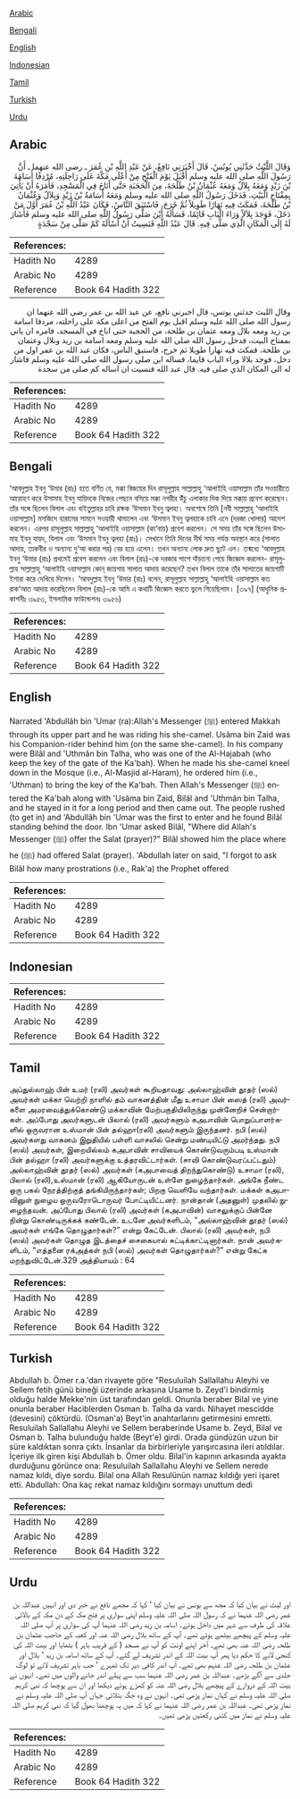 [Arabic](#arabic)

[Bengali](#bengali)

[English](#english)

[Indonesian](#indonesian)

[Tamil](#tamil)

[Turkish](#turkish)

[Urdu](#urdu)

## Arabic


<div dir="rtl" lang="ar" style={{fontSize:'larger',backgroundColor:'#f8f9fa',padding:20}}>
وَقَالَ اللَّيْثُ حَدَّثَنِي يُونُسُ، قَالَ أَخْبَرَنِي نَافِعٌ، عَنْ عَبْدِ اللَّهِ بْنِ عُمَرَ ـ رضى الله عنهما ـ أَنَّ رَسُولَ اللَّهِ صلى الله عليه وسلم أَقْبَلَ يَوْمَ الْفَتْحِ مِنْ أَعْلَى مَكَّةَ عَلَى رَاحِلَتِهِ، مُرْدِفًا أُسَامَةَ بْنَ زَيْدٍ وَمَعَهُ بِلاَلٌ وَمَعَهُ عُثْمَانُ بْنُ طَلْحَةَ، مِنَ الْحَجَبَةِ حَتَّى أَنَاخَ فِي الْمَسْجِدِ، فَأَمَرَهُ أَنْ يَأْتِيَ بِمِفْتَاحِ الْبَيْتِ، فَدَخَلَ رَسُولُ اللَّهِ صلى الله عليه وسلم وَمَعَهُ أُسَامَةُ بْنُ زَيْدٍ وَبِلاَلٌ وَعُثْمَانُ بْنُ طَلْحَةَ، فَمَكَثَ فِيهِ نَهَارًا طَوِيلاً ثُمَّ خَرَجَ، فَاسْتَبَقَ النَّاسُ، فَكَانَ عَبْدُ اللَّهِ بْنُ عُمَرَ أَوَّلَ مَنْ دَخَلَ، فَوَجَدَ بِلاَلاً وَرَاءَ الْبَابِ قَائِمًا، فَسَأَلَهُ أَيْنَ صَلَّى رَسُولُ اللَّهِ صلى الله عليه وسلم فَأَشَارَ لَهُ إِلَى الْمَكَانِ الَّذِي صَلَّى فِيهِ‏.‏ قَالَ عَبْدُ اللَّهِ فَنَسِيتُ أَنْ أَسْأَلَهُ كَمْ صَلَّى مِنْ سَجْدَةٍ
</div>
<div style={{backgroundColor:'#f8f9fa',padding:20, marginBottom: 10}}><table> <thead> <tr> <th>References:</th> <th></th> </tr> </thead> <tbody><tr><td>Hadith No</td><td>4289</td></tr><tr><td>Arabic No</td><td>4289</td></tr><tr><td>Reference</td><td>Book 64 Hadith 322</td></tr></tbody></table></div>


<div dir="rtl" lang="ar" style={{fontSize:'larger',backgroundColor:'#f8f9fa',padding:20}}>
وقال الليث حدثني يونس، قال اخبرني نافع، عن عبد الله بن عمر رضى الله عنهما ان رسول الله صلى الله عليه وسلم اقبل يوم الفتح من اعلى مكة على راحلته، مردفا اسامة بن زيد ومعه بلال ومعه عثمان بن طلحة، من الحجبة حتى اناخ في المسجد، فامره ان ياتي بمفتاح البيت، فدخل رسول الله صلى الله عليه وسلم ومعه اسامة بن زيد وبلال وعثمان بن طلحة، فمكث فيه نهارا طويلا ثم خرج، فاستبق الناس، فكان عبد الله بن عمر اول من دخل، فوجد بلالا وراء الباب قايما، فساله اين صلى رسول الله صلى الله عليه وسلم فاشار له الى المكان الذي صلى فيه. قال عبد الله فنسيت ان اساله كم صلى من سجدة
</div>
<div style={{backgroundColor:'#f8f9fa',padding:20, marginBottom: 10}}><table> <thead> <tr> <th>References:</th> <th></th> </tr> </thead> <tbody><tr><td>Hadith No</td><td>4289</td></tr><tr><td>Arabic No</td><td>4289</td></tr><tr><td>Reference</td><td>Book 64 Hadith 322</td></tr></tbody></table></div>

## Bengali


<div dir="ltr" lang="bn" style={{fontSize:'larger',backgroundColor:'#f8f9fa',padding:20}}>
‘আবদুল্লাহ ইবনু ‘উমার (রাঃ) হতে বর্ণিত যে, মক্কা বিজয়ের দিন রাসূলুল্লাহ সাল্লাল্লাহু ‘আলাইহি ওয়াসাল্লাম তাঁর সওয়ারীতে আরোহণ করে উসামাহ ইবনু যায়িদকে নিজের পেছনে বসিয়ে মক্কা নগরীর উঁচু এলাকার দিক দিয়ে মক্কা্য় প্রবেশ করেছেন। তাঁর সঙ্গে ছিলেন বিলাল এবং বাইতুল্লাহর চাবি রক্ষক ‘উসমান ইবনু ত্বলহা। অবশেষে তিনি [নবী সাল্লাল্লাহু ‘আলাইহি ওয়াসাল্লাম] মসজিদে হারামের সামনে সওয়ারী থামালেন এবং ‘উসমান ইবনু ত্বলহাকে চাবি এনে (দরজা খোলার) আদেশ করলেন। এরপর রাসূলুল্লাহ সাল্লাল্লাহু ‘আলাইহি ওয়াসাল্লাম (কা‘বায়) প্রবেশ করলেন। সে সময় তাঁর সঙ্গে ছিলেন উসামাহ ইবনু যায়দ, বিলাল এবং ‘উসমান ইবনু ত্বলহা (রাঃ)। সেখানে তিনি দিনের দীর্ঘ সময় পর্যন্ত অবস্থান করে (সালাত আদায়, তাকবীর ও অন্যান্য দু‘আ করার পর) বের হয়ে এলেন। তখন অন্যান্য লোক দ্রুত ছুটে এল। তন্মধ্যে ‘আবদুল্লাহ ইবনু ‘উমার (রাঃ) প্রথমেই প্রবেশ করলেন এবং বিলাল (রাঃ)-কে দরজার পাশে দাঁড়ানো পেয়ে জিজ্ঞেস করলেন- রাসূলুল্লাহ সাল্লাল্লাহু ‘আলাইহি ওয়াসাল্লাম কোন্ জায়গায় সালাত আদায় করেছেন? তখন বিলাল তাকে তাঁর সালাতের জায়গাটি ইশারা করে দেখিয়ে দিলেন। ‘আবদুল্লাহ ইবনু ‘উমার (রাঃ) বলেন, রাসূলুল্লাহ সাল্লাল্লাহু ‘আলাইহি ওয়াসাল্লাম কত রাক‘আত আদায় করেছিলেন বিলাল (রাঃ)-কে আমি এ কথাটি জিজ্ঞেস করতে ভুলে গিয়েছিলাম। [৩৯৭] (আধুনিক প্রকাশনীঃ ৩৯৫৩, ইসলামিক ফাউন্ডেশনঃ ৩৯৫৬)
</div>
<div style={{backgroundColor:'#f8f9fa',padding:20, marginBottom: 10}}><table> <thead> <tr> <th>References:</th> <th></th> </tr> </thead> <tbody><tr><td>Hadith No</td><td>4289</td></tr><tr><td>Arabic No</td><td>4289</td></tr><tr><td>Reference</td><td>Book 64 Hadith 322</td></tr></tbody></table></div>

## English


<div dir="ltr" lang="en" style={{fontSize:'larger',backgroundColor:'#f8f9fa',padding:20}}>
Narrated 'Abdullãh bin 'Umar (ra):Allah's Messenger (ﷺ) entered Makkah through its upper part and he was riding his she-camel. Usãma bin Zaid was his Companion-rider behind him (on the same she-camel). In his company were Bilãl and 'Uthmãn bin Talha, who was one of the Al-Hajabah (who keep the key of the gate of the Ka'bah). When he made his she-camel kneel down in the Mosque (i.e., Al-Masjid al-Haram), he ordered him (i.e., 'Uthman) to bring the key of the Ka'bah. Then Allah's Messenger (ﷺ) entered the Ka'bah along with 'Usãma bin Zaid, Bilãl and 'Uthmãn bin Talha, and he stayed in it for a long period and then came out. The people rushed (to get in) and 'Abdullãh bin 'Umar was the first to enter and he found Bilãl standing behind the door. Ibn 'Umar asked Bilãl, "Where did Allah's Messenger (ﷺ) offer the Salat (prayer)?" Bilãl showed him the place where he (ﷺ) had offered Salat (prayer). 'Abdullah later on said, "I forgot to ask Bilãl how many prostrations (i.e., Rak'a) the Prophet offered
</div>
<div style={{backgroundColor:'#f8f9fa',padding:20, marginBottom: 10}}><table> <thead> <tr> <th>References:</th> <th></th> </tr> </thead> <tbody><tr><td>Hadith No</td><td>4289</td></tr><tr><td>Arabic No</td><td>4289</td></tr><tr><td>Reference</td><td>Book 64 Hadith 322</td></tr></tbody></table></div>

## Indonesian


<div dir="ltr" lang="id" style={{fontSize:'larger',backgroundColor:'#f8f9fa',padding:20}}>

</div>
<div style={{backgroundColor:'#f8f9fa',padding:20, marginBottom: 10}}><table> <thead> <tr> <th>References:</th> <th></th> </tr> </thead> <tbody><tr><td>Hadith No</td><td>4289</td></tr><tr><td>Arabic No</td><td>4289</td></tr><tr><td>Reference</td><td>Book 64 Hadith 322</td></tr></tbody></table></div>

## Tamil


<div dir="ltr" lang="ta" style={{fontSize:'larger',backgroundColor:'#f8f9fa',padding:20}}>
அப்துல்லாஹ் பின் உமர் (ரலி) அவர்கள் கூறியதாவது: அல்லாஹ்வின் தூதர் (ஸல்) அவர்கள் மக்கா வெற்றி நாளில் தம் வாகனத்தின் மீது உசாமா பின் ஸைத் (ரலி) அவர்களை அமரவைத்துக்கொண்டு மக்காவின் மேற்பகுதியிலிருந்து முன்னேறிச் சென்றார்கள். அப்போது அவர்களுடன் பிலால் (ரலி) அவர்களும் கஅபாவின் பொறுப்பாளர்களில் ஒருவரான உஸ்மான் பின் தல்ஹா(ரலி) அவர்களும் இருந்தனர். நபி (ஸல்) அவர்களது வாகனம் இறுதியில் பள்ளி வாசலில் சென்று மண்டியிட்டு அமர்ந்தது. நபி (ஸல்) அவர்கள், இறையில்லம் கஅபாவின் சாவியைக் கொண்டுவரும்படி உஸ்மான் பின் தல்ஹா (ரலி) அவர்களுக்கு உத்தரவிட்டார்கள். (சாவி கொண்டுவரப்பட்டதும்) அல்லாஹ்வின் தூதர் (ஸல்) அவர்கள் (கஅபாவைத் திறந்துகொண்டு) உசாமா (ரலி), பிலால் (ரலி),உஸ்மான் (ரலி) ஆகியோருடன் உள்ளே நுழைந்தார்கள். அங்கே நீண்ட ஒரு பகல் நேரத்திற்குத் தங்கியிருந்தார்கள்; பிறகு வெளியே வந்தார்கள். மக்கள் கஅபாவினுள் நுழைய ஒருவரோடொருவர் போட்டியிட்டனர். நான்தான் (அதனுள்) முதலில் நுழைந்தவன். அப்போது பிலால் (ரலி) அவர்கள் (கஅபாவின்) வாசலுக்குப் பின்னே நின்று கொண்டிருக்கக் கண்டேன். உடனே அவர்களிடம், “அல்லாஹ்வின் தூதர் (ஸல்) அவர்கள் எங்கே தொழுதார்கள்?” என்று கேட்டேன். பிலால் (ரலி) அவர்கள், நபி (ஸல்) அவர்கள் தொழுத இடத்தைச் சைகையால் சுட்டிக்காட்டினார்கள். நான் அவர்களிடம், “எத்தனை ரக்அத்கள் நபி (ஸல்) அவர்கள் தொழுதார்கள்?” என்று கேட்க மறந்துவிட்டேன்.329 அத்தியாயம் : 64
</div>
<div style={{backgroundColor:'#f8f9fa',padding:20, marginBottom: 10}}><table> <thead> <tr> <th>References:</th> <th></th> </tr> </thead> <tbody><tr><td>Hadith No</td><td>4289</td></tr><tr><td>Arabic No</td><td>4289</td></tr><tr><td>Reference</td><td>Book 64 Hadith 322</td></tr></tbody></table></div>

## Turkish


<div dir="ltr" lang="tr" style={{fontSize:'larger',backgroundColor:'#f8f9fa',padding:20}}>
Abdullah b. Ömer r.a.'dan rivayete göre "Resuluilah Sallallahu Aleyhi ve Sellem fetih günü bineği üzerinde arkasına Usame b. Zeyd'i bindirmiş olduğu halde Mekke'nin üst tarafından geldi. Onunla beraber Bilal ve yine onunla beraber Haciblerden Osman b. Talha da vardı. Nihayet mescidde (devesini) çöktürdü. (Osman'a) Beyt'in anahtarlarını getirmesini emretti. Resuluilah Sallallahu Aleyhi ve Sellem beraberinde Usame b. Zeyd, Bilal ve Osman b. Talha bulunduğu halde (Beyt'e) girdi. Orada gündüzün uzun bir süre kaldıktan sonra çıktı. İnsanlar da birbirleriyle yarışırcasına ileri atıldılar. İçeriye ilk giren kişi Abdullah b. Ömer oldu. Bilal'in kapının arkasında ayakta durduğunu görünce ona: Resuluilah Sallallahu Aleyhi ve Sellem nerede namaz kıldı, diye sordu. Bilal ona Allah Resulünün namaz kıldığı yeri işaret etti. Abdullah: Ona kaç rekat namaz kıldığını sormayı unuttum dedi
</div>
<div style={{backgroundColor:'#f8f9fa',padding:20, marginBottom: 10}}><table> <thead> <tr> <th>References:</th> <th></th> </tr> </thead> <tbody><tr><td>Hadith No</td><td>4289</td></tr><tr><td>Arabic No</td><td>4289</td></tr><tr><td>Reference</td><td>Book 64 Hadith 322</td></tr></tbody></table></div>

## Urdu


<div dir="rtl" lang="ur" style={{fontSize:'larger',backgroundColor:'#f8f9fa',padding:20}}>
اور لیث نے بیان کیا کہ مجھ سے یونس نے بیان کیا ‘ کہا کہ مجھے نافع نے خبر دی اور انہیں عبداللہ بن عمر رضی اللہ عنہما نے کہ رسول اللہ صلی اللہ علیہ وسلم اپنی سواری پر فتح مکہ کے دن مکہ کے بالائی علاقہ کی طرف سے شہر میں داخل ہوئے۔ اسامہ بن زید رضی اللہ عنہما آپ کی سواری پر آپ صلی اللہ علیہ وسلم کے پیچھے بیٹھے ہوئے تھے۔ آپ کے ساتھ بلال رضی اللہ عنہ اور کعبہ کے حاجب عثمان بن طلحہ رضی اللہ عنہ بھی تھے۔ آخر اپنے اونٹ کو آپ نے مسجد ( کے قریب باہر ) بٹھایا اور بیت اللہ کی کنجی لانے کا حکم دیا پھر آپ بیت اللہ کے اندر تشریف لے گئے۔ آپ کے ساتھ اسامہ بن زید ‘ بلال اور عثمان بن طلحہ رضی اللہ عنہم بھی تھے۔ آپ اندر کافی دیر تک ٹھہرے ‘ جب باہر تشریف لائے تو لوگ جلدی سے آگے بڑھے۔ عبداللہ بن عمر رضی اللہ عنہما سب سے پہلے اندر جانے والوں میں تھے۔ انہوں نے بیت اللہ کے دروازے کے پیچھے بلال رضی اللہ عنہ کو کھڑے ہوئے دیکھا اور ان سے پوچھا کہ نبی کریم صلی اللہ علیہ وسلم نے کہاں نماز پڑھی تھی۔ انہوں نے وہ جگہ بتلائی جہاں آپ صلی اللہ علیہ وسلم نے نماز پڑھی تھی۔ عبداللہ بن عمر رضی اللہ عنہما نے کہا کہ میں یہ پوچھنا بھول گیا کہ نبی کریم صلی اللہ علیہ وسلم نے نماز میں کتنی رکعتیں پڑھی تھیں۔
</div>
<div style={{backgroundColor:'#f8f9fa',padding:20, marginBottom: 10}}><table> <thead> <tr> <th>References:</th> <th></th> </tr> </thead> <tbody><tr><td>Hadith No</td><td>4289</td></tr><tr><td>Arabic No</td><td>4289</td></tr><tr><td>Reference</td><td>Book 64 Hadith 322</td></tr></tbody></table></div>